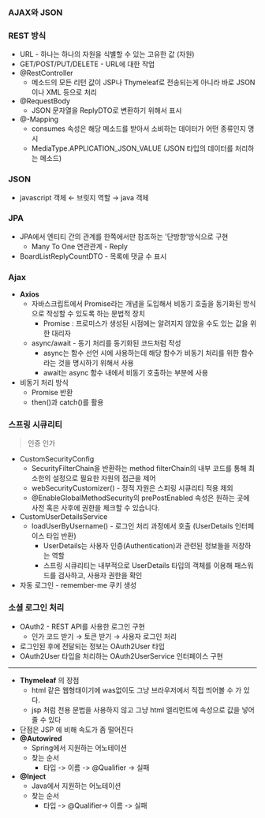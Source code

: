 ### AJAX와 JSON
### **REST 방식**
* URL - 하나는 하나의 자원을 식별할 수 있는 고유한 값 (자원)
* GET/POST/PUT/DELETE - URL에 대한 작업
* @RestController
	* 메소드의 모든 리턴 값이 JSP나 Thymeleaf로 전송되는게 아니라 바로 JSON이나 XML 등으로 처리
* @RequestBody
	* JSON 문자열을 ReplyDTO로 변환하기 위해서 표시
* @-Mapping 
	* consumes 속성은 해당 메소드를 받아서 소비하는 데이터가 어떤 종류인지 명시
	* MediaType.APPLICATION_JSON_VALUE (JSON 타입의 데이터를 처리하는 메소드)
### **JSON**
* javascript 객체 ← 브릿지 역할 → java 객체
### **JPA**
* JPA에서 엔티티 간의 관계를 한쪽에서만 참조하는 '단방향'방식으로 구현
	* Many To One 연관관계 - Reply
* BoardListReplyCountDTO - 목록에 댓글 수 표시  
### **Ajax**
* **Axios** 
	* 자바스크립트에서 Promise라는 개념을 도입해서 비동기 호출을 동기화된 방식으로 작성할 수 있도록 하는 문법적 장치
		* Promise : 프로미스가 생성된 시점에는 알려지지 않았을 수도 있는 값을 위한 대리자
	* async/await - 동기 처리를 동기화된 코드처럼 작성
		* async는 함수 선언 시에 사용하는데 해당 함수가 비동기 처리를 위한 함수라는 것을 명시하기 위해서 사용
		* await는 async 함수 내에서 비동기 호출하는 부분에 사용
* 비동기 처리 방식
	* Promise 반환
	* then()과 catch()를 활용 
### **스프링 시큐리티**
> 인증 인가
* CustomSecurityConfig
	* SecurityFilterChain을 반환하는 method filterChain의 내부 코드를 통해 최소한의 설정으로 필요한 자원의 접근을 제어
	* webSecurityCustomizer() - 정적 자원은 스피링 시큐리티 적용 제외
	* @EnableGlobalMethodSecurity의 prePostEnabled 속성은 원하는 곳에 사전 혹은 사후에 권한을 체크할 수 있습니다.
* CustomUserDetailsService
	* loadUserByUsername() - 로그인 처리 과정에서 호출 (UserDetails 인터페이스 타입 반환)
		* UserDetails는 사용자 인증(Authentication)과 관련된 정보들을 저장하는 역할
		* 스프링 시큐리티는 내부적으로 UserDetails 타입의 객체를 이용해 패스워드를 검사하고, 사용자 권한을 확인
* 자동 로그인 - remember-me 쿠키 생성
### 소셜 로그인 처리
* OAuth2 - REST API를 사용한 로그인 구현
	* 인가 코드 받기 → 토큰 받기 → 사용자 로그인 처리
* 로그인된 후에 전달되는 정보는 OAuth2User 타입 
* OAuth2User 타입을 처리하는 OAuth2UserService 인터페이스 구현
----------------
* **Thymeleaf** 의 장점
	* html 같은 웹형태이기에 was없이도 그냥 브라우저에서 직접 띄어볼 수 가 있다.
	* jsp 처럼 전용 문법을 사용하지 않고 그냥 html 엘리먼트에 속성으로 값을 넣어 줄 수 있다
* 단점은 JSP 에 비해 속도가 좀 떨어진다
* **@Autowired** 
	* Spring에서 지원하는 어노테이션
	* 찾는 순서
		* 타입 -> 이름 -> @Qualifier -> 실패
* **@Inject**
	* Java에서 지원하는 어노테이션
	* 찾는 순서
		* 타입 -> @Qualifier-> 이름 -> 실패
